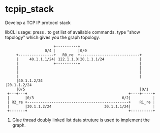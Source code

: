 # tcpip_stack
Develop a TCP IP protocol stack

libCLI usage:
press . to get list of available commands.
type "show topology" which gives you the graph topology.

                          +----------+
                      0/4 |          |0/0
         +----------------+   R0_re  +---------------------------+
         |     40.1.1.1/24| 122.1.1.0|20.1.1.1/24                |
         |                +----------+                           |
         |                                                       |
         |                                                       |
         |                                                       |
         |40.1.1.2/24                                            |20.1.1.2/24
         |0/5                                                    |0/1
     +---+---+                                              +----+-----+
     |       |0/3                                        0/2|          |
     | R2_re +----------------------------------------------+    R1_re |
     |       |30.1.1.2/24                        30.1.1.1/24|          |
     +-------+                                              +----------+


1. Glue thread doubly linked list data struture is used to implement the graph.

